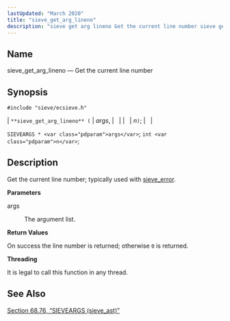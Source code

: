 ```yaml
---
lastUpdated: "March 2020"
title: "sieve_get_arg_lineno"
description: "sieve get arg lineno Get the current line number sieve get arg lineno args n SIEVEARGS args int n Get the current line number typically used with sieve error args The argument list On success the line number is returned otherwise 0 is returned It is legal to call this..."
---
```


<a name="apis.sieve_get_arg_lineno"></a> 
## Name

sieve_get_arg_lineno — Get the current line number

## Synopsis

`#include "sieve/ecsieve.h"`

| `**sieve_get_arg_lineno** (` | <var class="pdparam">args</var>, |   |
|   | <var class="pdparam">n</var>`)`; |   |

`SIEVEARGS * <var class="pdparam">args</var>`;
`int <var class="pdparam">n</var>`;<a name="idp60057152"></a> 
## Description

Get the current line number; typically used with [sieve_error](/momentum/3/3-api/apis-sieve-error).

**<a name="idp60058944"></a> Parameters**

<dl class="variablelist">

<dt>args</dt>

<dd>

The argument list.

</dd>

</dl>

**<a name="idp60061680"></a> Return Values**

On success the line number is returned; otherwise `0` is returned.

**<a name="idp60063072"></a> Threading**

It is legal to call this function in any thread.

<a name="idp60064496"></a> 
## See Also

[Section 68.76, “SIEVEARGS (sieve_ast)”](structs.sieve_ast "68.76. SIEVEARGS (sieve_ast)")